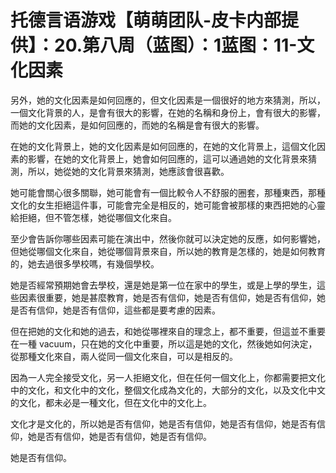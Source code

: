 # 托德言语游戏【萌萌团队-皮卡内部提供】：20.第八周（蓝图）：1蓝图：11-文化因素

另外，她的文化因素是如何回應的，但文化因素是一個很好的地方來猜測，所以，一個文化背景的人，是會有很大的影響，在她的名稱和身份上，會有很大的影響，而她的文化因素，是如何回應的，而她的名稱是會有很大的影響。

在她的文化背景上，她的文化因素是如何回應的，在她的文化背景上，這個文化因素的影響，在她的文化背景上，她會如何回應的，這可以通過她的文化背景來猜測，所以，她從她的文化背景來猜測，她應該會很喜歡。

她可能會關心很多關聯，她可能會有一個比較令人不舒服的圈套，那種東西，那種文化的女生拒絕這件事，可能會完全是相反的，她可能會被那樣的東西把她的心靈給拒絕，但不管怎樣，她從哪個文化來自。

至少會告訴你哪些因素可能在演出中，然後你就可以決定她的反應，如何影響她，但她從哪個文化來自，她從哪個背景來自，所以她的教育是怎樣的，她是如何教育的，她去過很多學校嗎，有幾個學校。

她是否經常預期她會去學校，還是她是第一位在家中的學生，或是上學的學生，這些因素很重要，她是甚麼教育，她是否有信仰，她是否有信仰，她是否有信仰，她是否有信仰，她是否有信仰，這些都是要考慮的因素。

但在把她的文化和她的過去，和她從哪裡來自的理念上，都不重要，但這並不重要在一種 vacuum，只在她的文化中重要，所以這是她的文化，然後她如何決定，從那種文化來自，兩人從同一個文化來自，可以是相反的。

因為一人完全接受文化，另一人拒絕文化，但在任何一個文化上，你都需要把文化中的文化，和文化中的文化，整個文化成為文化的，大部分的文化，以及文化中文的文化，都未必是一種文化，但在文化中的文化上。

文化才是文化的，所以她是否有信仰，她是否有信仰，她是否有信仰，她是否有信仰，她是否有信仰，她是否有信仰，她是否有信仰。

她是否有信仰。